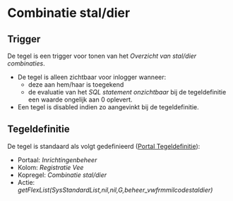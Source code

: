 # Combinatie stal/dier

## Trigger

De tegel is een trigger voor tonen van het *Overzicht van stal/dier combinaties*.

  - De tegel is alleen zichtbaar voor inlogger wanneer:
    - deze aan hem/haar is toegekend
    - de evaluatie van het *SQL statement onzichtbaar* bij de tegeldefinitie een waarde ongelijk aan 0 oplevert.
  - Een tegel is disabled indien zo aangevinkt bij de tegeldefinitie.

## Tegeldefinitie

De tegel is standaard als volgt gedefinieerd ([Portal Tegeldefinitie](/instellen_inrichten/portaldefinitie/portal_tegel.md)):

  - Portaal: *Inrichtingenbeheer*
  - Kolom: *Registratie Vee*
  - Kopregel: *Combinatie stal/dier*
  - Actie: *getFlexList(SysStandardList,nil,nil,G,beheer_vwfrmmilcodestaldier)*

